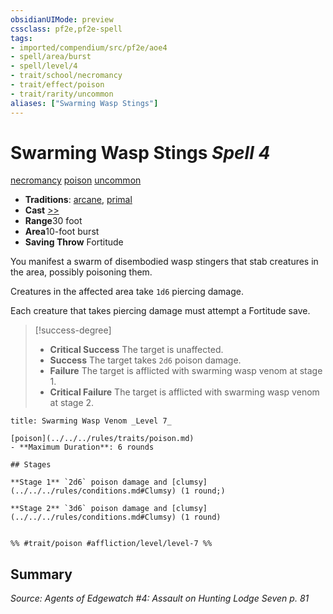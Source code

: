 ```yaml
---
obsidianUIMode: preview
cssclass: pf2e,pf2e-spell
tags:
- imported/compendium/src/pf2e/aoe4
- spell/area/burst
- spell/level/4
- trait/school/necromancy
- trait/effect/poison
- trait/rarity/uncommon
aliases: ["Swarming Wasp Stings"]
---
```

# Swarming Wasp Stings *Spell 4*   
[necromancy](necromancy.md)  [poison](rules/traits/poison.md)  [uncommon](uncommon.md)  

- **Traditions**: [arcane](arcane.md), [primal](primal.md)
- **Cast** [>>](chapter-9-playing-the-game.md#Actions "Two-Action") 
- **Range**30 foot
- **Area**10-foot burst
- **Saving Throw** Fortitude

You manifest a swarm of disembodied wasp stingers that stab creatures in the area, possibly poisoning them.

Creatures in the affected area take `1d6` piercing damage.

Each creature that takes piercing damage must attempt a Fortitude save.

> [!success-degree] 
> - **Critical Success** The target is unaffected.
> - **Success** The target takes `2d6` poison damage.
> - **Failure** The target is afflicted with swarming wasp venom at stage 1.
> - **Critical Failure** The target is afflicted with swarming wasp venom at stage 2.

```ad-inline-affliction
title: Swarming Wasp Venom _Level 7_

[poison](../../../rules/traits/poison.md)  
- **Maximum Duration**: 6 rounds

## Stages

**Stage 1** `2d6` poison damage and [clumsy](../../../rules/conditions.md#Clumsy) (1 round;)

**Stage 2** `3d6` poison damage and [clumsy](../../../rules/conditions.md#Clumsy) (1 round)


%% #trait/poison #affliction/level/level-7 %%
```

## Summary

*Source: Agents of Edgewatch #4: Assault on Hunting Lodge Seven p. 81*
